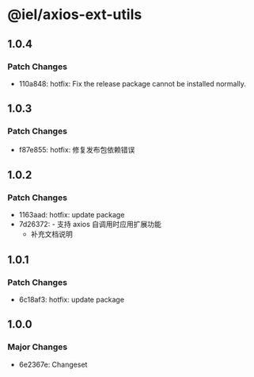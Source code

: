 # @iel/axios-ext-utils

## 1.0.4

### Patch Changes

- 110a848: hotfix: Fix the release package cannot be installed normally.

## 1.0.3

### Patch Changes

- f87e855: hotfix: 修复发布包依赖错误

## 1.0.2

### Patch Changes

- 1163aad: hotfix: update package
- 7d26372: - 支持 axios 自调用时应用扩展功能
  - 补充文档说明

## 1.0.1

### Patch Changes

- 6c18af3: hotfix: update package

## 1.0.0

### Major Changes

- 6e2367e: Changeset
